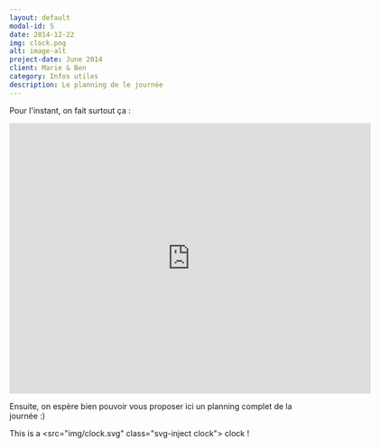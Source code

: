 ```yaml
---
layout: default
modal-id: 5
date: 2014-12-22
img: clock.png
alt: image-alt
project-date: June 2014
client: Marie & Ben
category: Infos utiles
description: Le planning de le journée
---
```


Pour l'instant, on fait surtout ça :

<iframe width="640" height="480" src="https://www.youtube.com/embed/z94IOOye8o8" frameborder="0" allowfullscreen></iframe>

Ensuite, on espère bien pouvoir vous proposer ici un planning complet de la journée :)

This is a <src="img/clock.svg" class="svg-inject clock"> clock !
